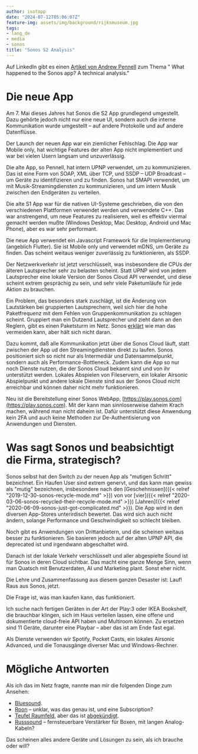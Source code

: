 ```yaml
---
author: isotopp
date: "2024-07-12T05:06:07Z"
feature-img: assets/img/background/rijksmuseum.jpg
tags:
- lang_de
- media
- sonos
title: "Sonos S2 Analysis"
---
```


Auf LinkedIn gibt es einen
[Artikel von Andrew Pennell](https://www.linkedin.com/pulse/what-happened-sonos-app-technical-analysis-andy-pennell-wigwc/)
zum Thema " What happened to the Sonos app? A technical analysis."

# Die neue App

Am 7. Mai dieses Jahres hat Sonos die S2 App grundlegend umgestellt.
Dazu gehörte jedoch nicht nur eine neue UI, sondern auch die interne Kommunikation wurde umgestellt –
auf andere Protokolle und auf andere Datenflüsse.

Der Launch der neuen App war ein ziemlicher Fehlschlag.
Die App war Mobile only, hat wichtige Features der alten App nicht implementiert und war bei vielen Usern langsam und unzuverlässig.

Die alte App, so Pennell, hat intern UPNP verwendet, um zu kommunizieren.
Das ist eine Form von SOAP, XML über TCP,
und SSDP – UDP Broadcast – um Geräte zu identifizieren und zu finden.
Sonos hat SMAPI verwendet, um mit Musik-Streamingdiensten zu kommunizieren,
und um intern Musik zwischen den Endgeräten zu verteilen.

Die alte S1 App war für die nativen UI-Systeme geschrieben, 
die von den verschiedenen Plattformen verwendet werden und verwendete C++.
Das war anstrengend, um neue Features zu realisieren, 
weil es effektiv viermal gemacht werden mußte (Windows Desktop, Mac Desktop, Android und Mac Phone),
aber es war sehr performant.

Die neue App verwendet ein Javascript Framework für die Implementierung (angeblich Flutter).
Sie ist Mobile only und verwendet mDNS, um Geräte zu finden.
Das scheint weitaus weniger zuverlässig zu funktionieren, als SSDP.

Der Netzwerkverkehr ist jetzt verschlüsselt, 
was insbesondere die CPUs der älteren Lautsprecher sehr zu belasten scheint.
Statt UPNP wird von jedem Lautsprecher eine lokale Version der Sonos Cloud API verwendet,
und diese scheint extrem gesprächig zu sein, und sehr viele Paketumläufe für jede Aktion zu brauchen.

Ein Problem, das besonders stark zuschlägt, ist die Änderung von Lautstärken bei gruppierten Lautsprechern,
weil sich hier die hohe Paketfrequenz mit dem Fehlen von Gruppenkommunikation zu schlagen scheint.
Gruppiert man ein Dutzend Lautsprecher und zieht dann an den Reglern, gibt es einen Paketsturm im Netz.
Sonos [erklärt](https://docs.sonos.com/docs/volume) wie man das vermeiden kann, aber hält sich nicht daran.

Dazu kommt, daß alle Kommunikation jetzt über die Sonos Cloud läuft, 
statt zwischen der App ud den Streamingdiensten direkt zu laufen.
Sonos positioniert sich so nicht nur als Intermediär und Datensammelpunkt,
sondern auch als Performance-Bottleneck.
Zudem kann die App so nur noch Dienste nutzen, die der Sonos Cloud bekannt sind und von ihr unterstützt werden.
Lokales Abspielen von Fileservern, ein lokaler Airsonic Abspielpunkt 
und andere lokale Dienste sind aus der Sonos Cloud nicht erreichbar und können daher nicht mehr funktionieren.

Neu ist die Bereitstellung einer Sonos WebApp,
[https://play.sonos.com](https://play.sonos.com).
Mit der kann man sinnloserweise daheim Krach machen, während man nicht daheim ist.
Dafür unterstützt diese Anwendung kein 2FA und auch keine Methoden zur De-Authentisierung von Anwendungen und Diensten.

# Was sagt Sonos und beabsichtigt die Firma, strategisch?

Sonos selbst hat den Switch zu der neuen App als "mutigen Schritt" bezeichnet.
Ein Haufen User sind extrem genervt, und das kann man gewiss als "mutig" bezeichnen,
insbesondere nach den
[Geschehnissen]({{< relref "2019-12-30-sonos-recycle-mode.md" >}})
von vor
[vier]({{< relref "2020-03-06-sonos-recycled-their-recycle-mode.md" >}})
[Jahren]({{< relref "2020-06-09-sonos-just-got-complicated.md" >}}).
Die App wird in den diversen App-Stores unterirdisch bewertet.
Das wird sich auch nicht ändern, solange Performance und Geschwindigkeit so schlecht bleiben.

Noch gibt es Anwendungen von Drittanbietern, und die scheinen weitaus besser zu funktionieren.
Sie basieren jedoch auf der alten UPNP API, die deprecated ist und irgendwann abgeschaltet wird.

Danach ist der lokale Verkehr verschlüsselt und aller abgespielte Sound ist für Sonos in deren Cloud sichtbar.
Das macht eine ganze Menge Sinn, wenn man Quatsch mit Benutzerdaten, AI und Marketing plant.
Sonst eher nicht.

Die Lehre und Zusammenfassung aus diesem ganzen Desaster ist:
Lauf! Raus aus Sonos, jetzt.

Die Frage ist, was man kaufen kann, das funktioniert.

Ich suche nach fertigen Geräten in der Art der Play:3 oder IKEA Bookshelf, die brauchbar klingen,
sich im Haus verteilen lassen, eine offene und dokumentierte cloud-freie API haben und Multiroom können.
Zu ersetzen sind 11 Geräte, darunter eine Playbar – aber das ist am Ende fast egal.

Als Dienste verwenden wir Spotify, Pocket Casts, ein lokales Airsonic Advanced, 
und die Tonausgänge diverser Mac und Windows-Rechner.

# Mögliche Antworten

Als ich das im Netz fragte, nannte man mir die folgenden Dinge zum Ansehen:

- [Bluesound](https://bluesound-deutschland.de/kabellose-lautsprecher/).
- [Roon](https://roon.app/en/pricing) – unklar, was das genau ist, und eine Subscription?
- [Teufel Raumfeld](https://teufelaudio.nl/wifi-speakers/raumfeld-multiroom), aber das ist [abgekündigt](https://support.teufel.de/hc/de/articles/16194516593042-Teufel-Raumfeld-Wird-die-Technologie-weiterentwickelt).
- [Russsound](https://www.russound.com/products/audio-systems/multi-room-controllers/caa66-system-and-kits/caa66-controller-amplifier) – fernsteuerbare Verstärker für Boxen, mit langen Analog-Kabeln?

Das scheinen alles andere Geräte und Lösungen zu sein, als ich brauche oder will?
